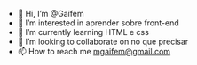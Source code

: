 - 👋 Hi, I’m @Gaifem
- 👀 I’m interested in aprender sobre front-end
- 🌱 I’m currently learning HTML e css
- 💞️ I’m looking to collaborate on no que precisar
- 📫 How to reach me mgaifem@gmail.com

